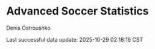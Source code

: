 # Advanced Soccer Statistics
Denis Ostroushko

<!-- gfm -->

Last successful data update: 2025-10-29 02:18:19 CST
